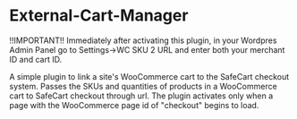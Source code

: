 # External-Cart-Manager

!!IMPORTANT!!
Immediately after activating this plugin, in your Wordpres Admin Panel go to Settings->WC SKU 2 URL and enter both your merchant ID and cart ID.


A simple plugin to link a site's WooCommerce cart to the SafeCart checkout system. Passes the SKUs and quantities of products in a WooCommerce cart to SafeCart checkout through url. The plugin activates only when a page with the WooCommerce page id of "checkout" begins to load. 
